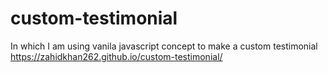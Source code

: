 # custom-testimonial
In which I am using vanila javascript concept to make a custom testimonial
https://zahidkhan262.github.io/custom-testimonial/
